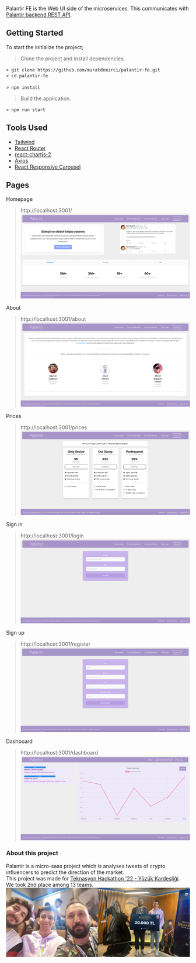 Palantir FE is the Web UI side of the microservices. This communicates with [Palantir backend REST API](https://github.com/muratdemirci/palantir-be.git).

## Getting Started

To start the initialize the project;

> Clone the project and install dependencies.

```
> git clone https://github.com/muratdemirci/palantir-fe.git
> cd palantir-fe

> npm install
```

> Build the application.

```
> npm run start
```

## Tools Used

- [Tailwind](https://tailwindcss.com/)
- [React Router](https://reactrouter.com/en/main)
- [react-chartjs-2](https://react-chartjs-2.js.org/)
- [Axios](https://axios-http.com/docs/intro)
- [React Responsive Carousel](https://react-responsive-carousel.js.org/)

## Pages

Homepage

> http://localhost:3001/
> ![Homepage](/images/Homepage.png "Hompeage")

About

> http://localhost:3001/about
> ![About](/images/About.png "About")

Prices

> http://localhost:3001/prices
> ![Prices](/images/Pricing.png "Prices")

Sign in

> http://localhost:3001/login
> ![Sign In](/images/SignIn.png "Sign In")

Sign up

> http://localhost:3001/register
> ![Sign Up](/images/SignUp.png "Sign Up")

Dashboard

> http://localhost:3001/dashboard
> ![Dashboard](/images/Dashboard.png "Dashboard")

### About this project

Palantir is a micro-saas project which is analyses tweets of crypto influencers to predict the direction of the market.  
This project was made for [Teknasyon Hackathon '22 - Yüzük Kardeşliği](https://teknasyon.com/tech/hackathon22/#/).  
We took 2nd place among 13 teams.  
![mordor idman yurdu :)](hackathonwin.jpeg "mordor idman yurdu :))")
